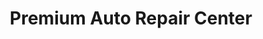 ---
title: "Premium Auto Repair Center"
url: /campbell/premium-auto-repair-center/
shop: Autowerkstatt
---